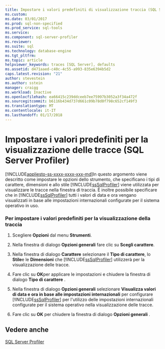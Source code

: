 ```yaml
---
title: Impostare i valori predefiniti di visualizzazione traccia (SQL Server Profiler) | Documenti Microsoft
ms.custom: 
ms.date: 03/01/2017
ms.prod: sql-non-specified
ms.prod_service: sql-tools
ms.service: 
ms.component: sql-server-profiler
ms.reviewer: 
ms.suite: sql
ms.technology: database-engine
ms.tgt_pltfrm: 
ms.topic: article
helpviewer_keywords: traces [SQL Server], defaults
ms.assetid: d471aaed-c40c-4c55-a993-835e6394b5d2
caps.latest.revision: "21"
author: stevestein
ms.author: sstein
manager: craigg
ms.workload: Inactive
ms.openlocfilehash: ea66415c239ddceeb7ee75997b3052a3f34a472f
ms.sourcegitcommit: b6116b434d737d661c09b78d0f798c652cf149f3
ms.translationtype: MT
ms.contentlocale: it-IT
ms.lasthandoff: 01/17/2018
---
```

# <a name="set-trace-display-defaults-sql-server-profiler"></a>Impostare i valori predefiniti per la visualizzazione delle tracce (SQL Server Profiler)
[!INCLUDE[appliesto-ss-xxxx-xxxx-xxx-md](../../includes/appliesto-ss-xxxx-xxxx-xxx-md.md)]In questo argomento viene descritto come impostare le opzioni dello strumento, che specificano i tipi di carattere, dimensioni e allo stile [!INCLUDE[ssSqlProfiler](../../includes/sssqlprofiler-md.md)] viene utilizzata per visualizzare le tracce nella finestra di traccia. È inoltre possibile specificare che in [!INCLUDE[ssSqlProfiler](../../includes/sssqlprofiler-md.md)] tutti i valori di data e ora vengano visualizzati in base alle impostazioni internazionali configurate per il sistema operativo in uso.  
  
### <a name="to-set-trace-display-defaults"></a>Per impostare i valori predefiniti per la visualizzazione della traccia  
  
1.  Scegliere **Opzioni** dal menu **Strumenti**.  
  
2.  Nella finestra di dialogo **Opzioni generali** fare clic su **Scegli carattere**.  
  
3.  Nella finestra di dialogo **Carattere** selezionare il **Tipo di carattere**, lo **Stile**e le **Dimensioni** che [!INCLUDE[ssSqlProfiler](../../includes/sssqlprofiler-md.md)] utilizzerà per la visualizzazione delle tracce.  
  
4.  Fare clic su **OK**per applicare le impostazioni e chiudere la finestra di dialogo **Tipo di carattere** .  
  
5.  Nella finestra di dialogo **Opzioni generali** selezionare **Visualizza valori di data e ora in base alle impostazioni internazionali** per configurare [!INCLUDE[ssSqlProfiler](../../includes/sssqlprofiler-md.md)] per l'utilizzo delle impostazioni internazionali configurate per il sistema operativo nella visualizzazione delle tracce.  
  
6.  Fare clic su **OK** per chiudere la finestra di dialogo **Opzioni generali** .  
  
## <a name="see-also"></a>Vedere anche  
 [SQL Server Profiler](../../tools/sql-server-profiler/sql-server-profiler.md)  
  
  

